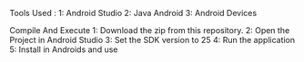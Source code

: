 Tools Used : 
1: Android Studio
2: Java Android
3: Android Devices

Compile And Execute 
1: Download the zip from this repository.
2: Open the Project in Android Studio 
3: Set the SDK version to 25
4: Run the application 
5: Install in Androids and use 
